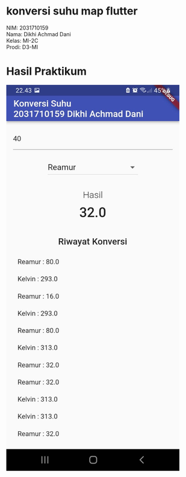 
# konversi suhu map flutter

NIM: 2031710159 <br /> Nama: Dikhi Achmad Dani <br /> Kelas: MI-2C <br /> Prodi: D3-MI

# Hasil Praktikum

![result](screenshot/result.jpeg)